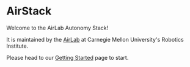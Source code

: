 # AirStack

Welcome to the AirLab Autonomy Stack!

It is maintained by the [AirLab](https://theairlab.org) at Carnegie Mellon University's Robotics Institute.

Please head to our [Getting Started](https://docs.theairlab.org/user_guide/getting_started/) page to start.